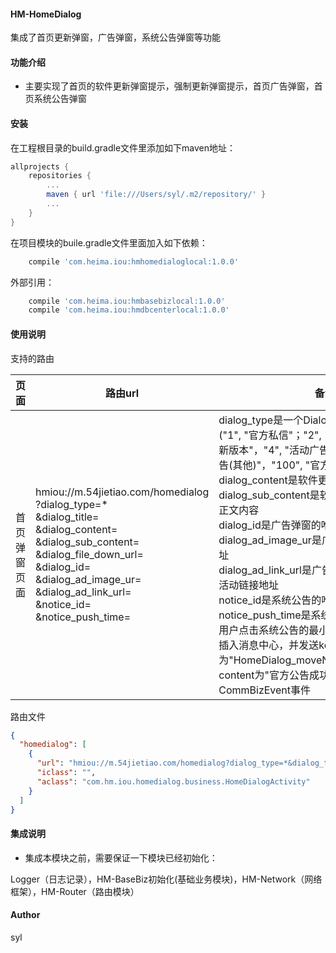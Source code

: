 #### HM-HomeDialog

集成了首页更新弹窗，广告弹窗，系统公告弹窗等功能

#### 功能介绍

- 主要实现了首页的软件更新弹窗提示，强制更新弹窗提示，首页广告弹窗，首页系统公告弹窗

#### 安装

在工程根目录的build.gradle文件里添加如下maven地址：

```gradle
allprojects {
    repositories {
        ...
        maven { url 'file:///Users/syl/.m2/repository/' }
        ...
    }
}
```

在项目模块的buile.gradle文件里面加入如下依赖：

```gradle
    compile 'com.heima.iou:hmhomedialoglocal:1.0.0'
```

外部引用：

```gradle
    compile 'com.heima.iou:hmbasebizlocal:1.0.0'
    compile 'com.heima.iou:hmdbcenterlocal:1.0.0'
```

#### 使用说明

支持的路由

| 页面 | 路由url | 备注 |
| ------ | ------ | ------ |
| 首页弹窗页面 | hmiou://m.54jietiao.com/homedialog<br/>?dialog_type=*<br/>&dialog_title=<br/>&dialog_content=<br/>&dialog_sub_content=<br/>&dialog_file_down_url=<br/>&dialog_id=<br/>&dialog_ad_image_ur=<br/>&dialog_ad_link_url=<br/>&notice_id=<br/>&notice_push_time=|dialog_type是一个DialogType的枚举类型，("1", "官方私信"；"2", "重要升级"；"3", "发现新版本"，"4", "活动广告(红包)"，"5", "活动广告(其他)"，"100", "官方公告")<br/>dialog_content是软件更新提醒弹窗的正文内容<br/>dialog_sub_content是软件更新提醒弹窗的次级正文内容<br/>dialog_id是广告弹窗的唯一id<br/>dialog_ad_image_ur是广告弹窗的广告图片地址<br/>dialog_ad_link_url是广告弹窗点击之后具体的活动链接地址<br/>notice_id是系统公告的唯一id<br/>notice_push_time是系统公告的推送时间<br/>用户点击系统公告的最小化按钮，会把系统公告插入消息中心，并发送key为"HomeDialog_moveNoticeToMsgCenter"，content为"官方公告成功插入到消息中心"的CommBizEvent事件|

路由文件

```json
{
  "homedialog": [
    {
      "url": "hmiou://m.54jietiao.com/homedialog?dialog_type=*&dialog_title=&dialog_content=&dialog_sub_content=&dialog_file_down_url=&dialog_id=&dialog_ad_image_ur=&dialog_ad_link_url=&notice_id=&notice_push_time=",
      "iclass": "",
      "aclass": "com.hm.iou.homedialog.business.HomeDialogActivity"
    }
  ]
}
```

#### 集成说明

- 集成本模块之前，需要保证一下模块已经初始化：

Logger（日志记录），HM-BaseBiz初始化(基础业务模块)，HM-Network（网络框架），HM-Router（路由模块）

#### Author

syl